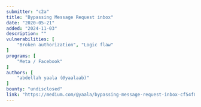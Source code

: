 ```yaml
---
submitter: "c2a"
title: "Bypassing Message Request inbox"
date: "2020-05-21"
added: "2024-11-03"
description: ""
vulnerabilities: [
    "Broken authorization", "Logic flaw"
]
programs: [
    "Meta / Facebook"
]
authors: [
    "abdellah yaala (@yaalaab)"
]
bounty: "undisclosed"
link: "https://medium.com/@yaala/bypassing-message-request-inbox-cf54f859dd25"
---
```




